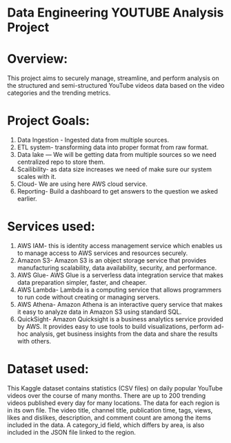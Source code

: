 # Data Engineering YOUTUBE Analysis Project
# Overview:
This project aims to securely manage, streamline, and perform analysis on the structured and semi-structured YouTube videos data based on the video categories and the trending metrics.

# Project Goals:
1. Data Ingestion - Ingested data from multiple sources.
2. ETL system- transforming data into proper format from raw format.
3. Data lake — We will be getting data from multiple sources so we need centralized repo to store them.
4. Scailibility- as data size increases we need of make sure our system scales with it.
5. Cloud- We are using here AWS cloud service.
6. Reporting- Build a dashboard to get answers to the question we asked earlier.

# Services used:
1. AWS IAM- this is identity access management service which enables us to manage access to AWS services and resources securely.
2. Amazon S3- Amazon S3 is an object storage service that provides manufacturing scalability, data availability, security, and performance.
3. AWS Glue- AWS Glue is a serverless data integration service that makes data preparation simpler, faster, and cheaper.
4. AWS Lambda- Lambda is a computing service that allows programmers to run code without creating or managing servers.
5. AWS Athena- Amazon Athena is an interactive query service that makes it easy to analyze data in Amazon S3 using standard SQL.
6. QuickSight- Amazon Quicksight is a business analytics service provided by AWS. It provides easy to use tools to build visualizations, perform ad-hoc analysis, get   business insights from the data and share the results with others.

# Dataset used:
This Kaggle dataset contains statistics (CSV files) on daily popular YouTube videos over the course of many months. There are up to 200 trending videos published every day for many locations. The data for each region is in its own file. The video title, channel title, publication time, tags, views, likes and dislikes, description, and comment count are among the items included in the data. A category_id field, which differs by area, is also included in the JSON file linked to the region.
